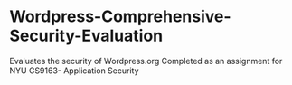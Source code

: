 # Wordpress-Comprehensive-Security-Evaluation
Evaluates the security of Wordpress.org
Completed as an assignment for NYU CS9163- Application Security
